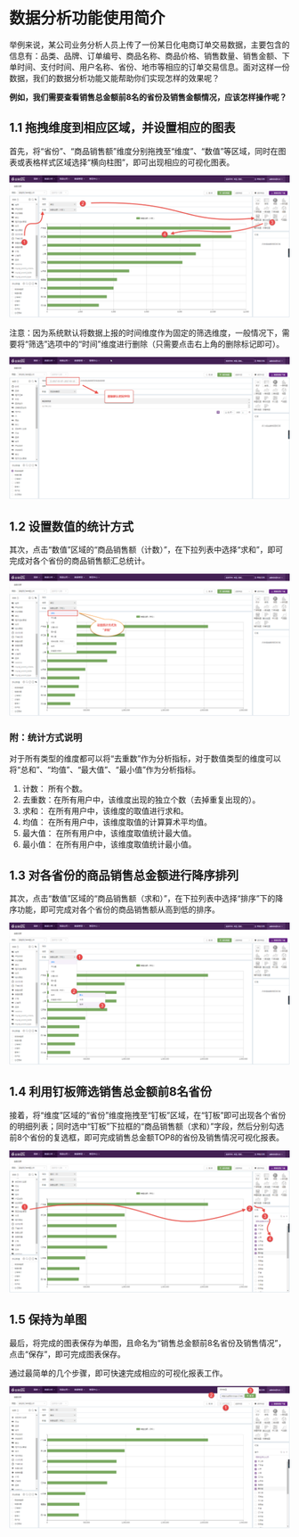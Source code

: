 # 数据分析功能使用简介

举例来说，某公司业务分析人员上传了一份某日化电商订单交易数据，主要包含的信息有：品类、品牌、订单编号、商品名称、商品价格、销售数量、销售金额、下单时间、支付时间、用户名称、省份、地市等相应的订单交易信息。面对这样一份数据，我们的数据分析功能又能帮助你们实现怎样的效果呢？

**例如，我们需要查看销售总金额前8名的省份及销售金额情况，应该怎样操作呢？**

## 1.1 拖拽维度到相应区域，并设置相应的图表

首先，将“省份”、“商品销售额”维度分别拖拽至“维度”、“数值”等区域，同时在图表或表格样式区域选择“横向柱图”，即可出现相应的可视化图表。

![](/assets/sjfx/2.png)

注意：因为系统默认将数据上报的时间维度作为固定的筛选维度，一般情况下，需要将“筛选”选项中的“时间”维度进行删除（只需要点击右上角的删除标记即可）。

![](/assets/sjfx/3.png)

## 1.2 设置数值的统计方式

其次，点击“数值”区域的“商品销售额（计数）”，在下拉列表中选择“求和”，即可完成对各个省份的商品销售额汇总统计。

![](/assets/sjfx/4.png)

### **附：统计方式说明**

对于所有类型的维度都可以将“去重数”作为分析指标，对于数值类型的维度可以将“总和”、“均值”、“最大值”、“最小值”作为分析指标。

1. 计数： 所有个数。
2. 去重数：在所有用户中，该维度出现的独立个数（去掉重复出现的）。
3. 求和： 在所有用户中，该维度的取值进行求和。
4. 均值： 在所有用户中，该维度取值的计算算术平均值。
5. 最大值： 在所有用户中，该维度取值统计最大值。
6. 最小值： 在所有用户中，该维度取值统计最小值。

## 1.3 对各省份的商品销售总金额进行降序排列

其次，点击“数值”区域的“商品销售额（求和）”，在下拉列表中选择“排序”下的降序功能，即可完成对各个省份的商品销售额从高到低的排序。

![](/assets/sjfx/5.png)

## 1.4 利用钉板筛选销售总金额前8名省份

接着，将“维度”区域的“省份”维度拖拽至“钉板”区域，在“钉板”即可出现各个省份的明细列表；同时选中“钉板”下拉框的“商品销售额（求和）”字段，然后分别勾选前8个省份的复选框，即可完成销售总金额TOP8的省份及销售情况可视化报表。

![](/assets/sjfx/6.png)

## 1.5 保持为单图

最后，将完成的图表保存为单图，且命名为“销售总金额前8名省份及销售情况”，点击“保存”，即可完成图表保存。

通过最简单的几个步骤，即可快速完成相应的可视化报表工作。

![](/assets/sjfx/7.png)

## 



